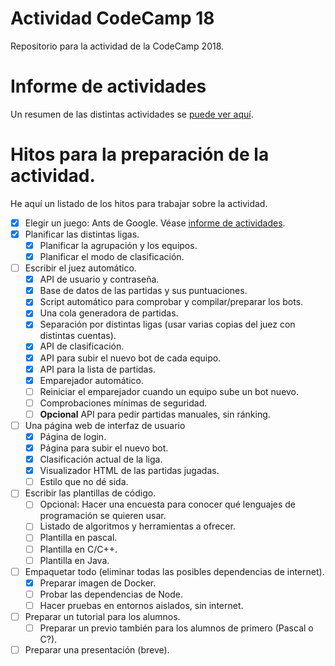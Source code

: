 # Actividad CodeCamp 18
Repositorio para la actividad de la CodeCamp 2018.

# Informe de actividades

Un resumen de las distintas actividades se [puede ver aquí](https://github.com/ezequiel-umu/ActividadCodeCamp18/blob/master/INFORME.md).

# Hitos para la preparación de la actividad.

He aquí un listado de los hitos para trabajar sobre la actividad.

- [x] Elegir un juego: Ants de Google. Véase [informe de actividades](#informe-de-actividades).
- [x] Planificar las distintas ligas.
  - [x] Planificar la agrupación y los equipos.
  - [x] Planificar el modo de clasificación.
- [ ] Escribir el juez automático.
  - [x] API de usuario y contraseña.
  - [x] Base de datos de las partidas y sus puntuaciones.
  - [x] Script automático para comprobar y compilar/preparar los bots.
  - [x] Una cola generadora de partidas.
  - [x] Separación por distintas ligas (usar varias copias del juez con distintas cuentas).
  - [x] API de clasificación.
  - [x] API para subir el nuevo bot de cada equipo.
  - [x] API para la lista de partidas.
  - [x] Emparejador automático.
  - [ ] Reiniciar el emparejador cuando un equipo sube un bot nuevo.
  - [ ] Comprobaciones mínimas de seguridad. 
  - [ ] **Opcional** API para pedir partidas manuales, sin ránking.
- [ ] Una página web de interfaz de usuario
  - [x] Página de login.
  - [x] Página para subir el nuevo bot.
  - [x] Clasificación actual de la liga.
  - [x] Visualizador HTML de las partidas jugadas. 
  - [ ] Estilo que no dé sida.
- [ ] Escribir las plantillas de código.
  - [ ] Opcional: Hacer una encuesta para conocer qué lenguajes de programación se quieren usar.
  - [ ] Listado de algoritmos y herramientas a ofrecer.
  - [ ] Plantilla en pascal.
  - [ ] Plantilla en C/C++.
  - [ ] Plantilla en Java.
- [ ] Empaquetar todo (eliminar todas las posibles dependencias de internet).
  - [x] Preparar imagen de Docker.
  - [ ] Probar las dependencias de Node.
  - [ ] Hacer pruebas en entornos aislados, sin internet.
- [ ] Preparar un tutorial para los alumnos.
  - [ ] Preparar un previo también para los alumnos de primero (Pascal o C?).
- [ ] Preparar una presentación (breve).  
